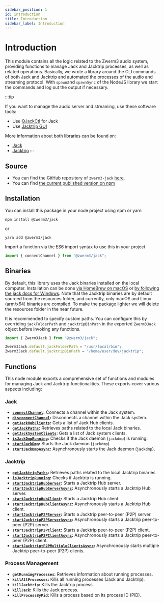 ```yaml
---
sidebar_position: 1
id: introduction
title: Introduction
sidebar_label: Introduction
---
```


# Introduction

This module contains all the logic related to the Zwerm3 audio system, providing functions to manage Jack and Jacktrip processes, as well as related operations. Basically, we wrote a library around the CLI commands of both Jack and Jacktrip and automated the processes of the audio and streaming protocol. With `spawn`and `spawnSync` of the NodeJS library we start the commands and log out the output if necessary.

:::tip

If you want to manage the audio server and streaming, use these software tools:

- Use [QJackCtl](https://qjackctl.sourceforge.io/) for Jack
- Use [Jacktrip GUI](https://github.com/jacktrip/jacktrip/releases)

More information about both libraries can be found on:

- [Jack](https://jackaudio.org/)
- [Jacktrip](https://jacktrip.github.io/jacktrip/)
  :::

## Source

- You can find the GitHub repository of `zwerm3-jack` [here](https://github.com/aifoon/zwerm3-jack).
- You can find [the current published version on npm](https://www.npmjs.com/package/@zwerm3/jack)

## Installation

You can install this package in your node project using npm or yarn

```
npm install @zwerm3/jack
```

or

```
yarn add @zwerm3/jack
```

Import a function via the ES6 import syntax to use this in your project

```typescript
import { connectChannel } from "@zwerm3/jack";
```

## Binaries

By default, this library uses the Jack binaries installed on the local computer. Installation can be done [via HomeBrew on macOS](https://formulae.brew.sh/formula/jack#default) or [by following the jack docs for Windows](https://jackaudio.org/faq/jack_on_windows.html). Note that the Jacktrip binaries are by default sourced from the resources folder, and currently, only macOS and Linux (arm/x64) binaries are compiled. To make the package lighter we will delete the resources folder in the near future.

It is recommended to specify custom paths. You can configure this by overriding `jackFolderPath` and `jacktripBinPath` in the exported `Zwerm3Jack` object before invoking any functions.

```typescript
import { Zwerm3Jack } from "@zwerm3/jack";

Zwerm3Jack.default.jackFolderPath = "/usr/local/bin";
Zwerm3Jack.default.jacktripBinPath = "/home/user/dev/jacktrip";
```

## Functions

This node module exports a comprehensive set of functions and modules for managing Jack and Jacktrip functionalities. These exports cover various aspects including:

### Jack

- **[`connectChannel`](jack#connectchannel):** Connects a channel within the Jack system.
- **[`disconnectChannel`](jack#disconnectchannel):** Disconnects a channel within the Jack system.
- **[`getJackHubClients`](jack#getjackhubclients):** Gets a list of Jack Hub clients.
- **[`getJackPaths`](jack#getjackpaths):** Retrieves paths related to the local Jack binaries.
- **[`getJackSystemClients`](jack#getjacksystemclients):** Gets a list of Jack system clients.
- **[`isJackDmpRunning`](jack#isjackdmprunning):** Checks if the Jack daemon (`jackdmp`) is running.
- **[`startJackDmp`](jack#startjackdmp):** Starts the Jack daemon (`jackdmp`).
- **[`startJackDmpAsync`](jack#startjackdmpasync):** Asynchronously starts the Jack daemon (`jackdmp`).

### Jacktrip

- **[`getJacktripPaths`](jacktrip#getjacktrippaths):** Retrieves paths related to the local Jacktrip binaries.
- **[`isJacktripRunning`](jacktrip#isjacktriprunning):** Checks if Jacktrip is running.
- **[`startJacktripHubServer`](jacktrip#startjacktriphubserver):** Starts a Jacktrip Hub server.
- **[`startJacktripHubServerAsync`](jacktrip#startjacktriphubserverasync):** Asynchronously starts a Jacktrip Hub server.
- **[`startJacktripHubClient`](jacktrip#startjacktriphubclient):** Starts a Jacktrip Hub client.
- **[`startJacktripHubClientAsync`](jacktrip#startjacktriphubclientasync):** Asynchronously starts a Jacktrip Hub client.
- **[`startJacktripP2PServer`](jacktrip#startjacktripp2pserver):** Starts a Jacktrip peer-to-peer (P2P) server.
- **[`startJacktripP2PServerAsync`](jacktrip#startjacktripp2pserverasync):** Asynchronously starts a Jacktrip peer-to-peer (P2P) server.
- **[`startJacktripP2PClient`](jacktrip#startjacktripp2pclient):** Starts a Jacktrip peer-to-peer (P2P) client.
- **[`startJacktripP2PClientAsync`](jacktrip#startjacktripp2pclientasync):** Asynchronously starts a Jacktrip peer-to-peer (P2P) client.
- **[`startJacktriptP2PMultipleClientsAsync`](jacktrip#startjacktriptp2pmultipleclientsasync):** Asynchronously starts multiple Jacktrip peer-to-peer (P2P) clients.

### Process Management

- **`getRunningProcesses`:** Retrieves information about running processes.
- **`killAllProcesses`:** Kills all running processes (Jack and Jacktrip).
- **`killJacktrip`:** Kills the Jacktrip process.
- **`killJack`:** Kills the Jack process.
- **`killProcessByPid`:** Kills a process based on its process ID (PID).
